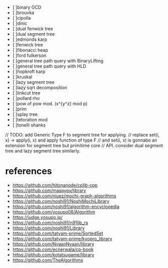 * [ ]binary GCD
* [ ]brouvka
* [ ]cipolla
* [ ]dinic
* [ ]dual fenwick tree
* [ ]dual segment tree
* [ ]edmonds karp
* [ ]fenwick tree
* [ ]fibonacci heap
* [ ]ford fulkerson
* [ ]general tree path query with BinaryLifting
* [ ]general tree path query with HLD
* [ ]hopkroft karp
* [ ]kruskal
* [ ]lazy segment tree
* [ ]lazy sqrt decomposition
* [ ]linkcut tree
* [ ]pollard rho
* [ ]pow of pow mod. (x^{y^z} mod p)
* [ ]prim
* [ ]splay tree
* [ ]tetoration mod
* [ ]tonelli shanks

// TODO: add Generic Type F to segment tree for applying.
// replace set(i, x) -> apply(i, x) and apply function of type F
// and set(i, x) is gonnabe an extension for segment tree but primitime core
// API. consider dual segment tree and lazy segment tree similarly.

# references
* https://github.com/hitonanode/cplib-cpp
* https://github.com/maspypy/library
* https://github.com/niuez/mochi-graph-algorithms
* https://github.com/noshi91/NoshiMochiLibrary
* https://github.com/noshi91/algorithm-encyclopedia
* https://github.com/yosupo06/Algorithm
* https://judge.yosupo.jp/
* https://github.com/noshi91/n91lib_rs
* https://github.com/noshi91/Library
* https://github.com/tatyam-prime/SortedSet
* https://github.com/tatyam-prime/kyopro_library
* https://github.com/NyaanNyaan/library
* https://github.com/ecnerwala/cp-book
* https://github.com/kotatsugame/library
* https://github.com/TheAlgorithms

